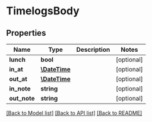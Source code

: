 # TimelogsBody

## Properties
Name | Type | Description | Notes
------------ | ------------- | ------------- | -------------
**lunch** | **bool** |  | [optional] 
**in_at** | [**\DateTime**](\DateTime.md) |  | [optional] 
**out_at** | [**\DateTime**](\DateTime.md) |  | [optional] 
**in_note** | **string** |  | [optional] 
**out_note** | **string** |  | [optional] 

[[Back to Model list]](../../README.md#documentation-for-models) [[Back to API list]](../../README.md#documentation-for-api-endpoints) [[Back to README]](../../README.md)

